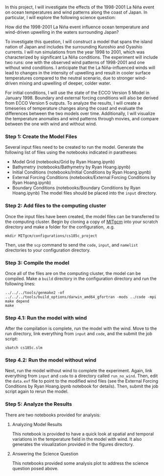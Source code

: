 In this project, I will investigate the effects of the 1998-2001 La Niña event on ocean temperatures and wind patterns along the coast of Japan. In particular, I will explore the following science question:

How did the 1998-2001 La Niña event influence ocean temperature and wind-driven upwelling in the waters surrounding Japan?

To investigate this question, I will construct a model that spans the island nation of Japan and includes the surrounding Kuroshio and Oyashio currents. I will run simulations from the year 1998 to 2001, which was characterized by significant La Niña conditions. The experiment will include two runs: one with the observed wind patterns of 1998-2001 and one without wind conditions. I anticipate that the La Niña-influenced winds will lead to changes in the intensity of upwelling and result in cooler surface temperatures compared to the neutral scenario, due to stronger wind-driven mixing and upwelling of deeper, colder water.

For initial conditions, I will use the state of the ECCO Version 5 Model in January 1998. Boundary and external forcing conditions will also be derived from ECCO Version 5 outputs. To analyze the results, I will create a timeseries of temperature changes along the coast and evaluate the differences between the two models over time. Additionally, I will visualize the temperature anomalies and wind patterns through movies, and compare between the one with wind and without wind.

### Step 1: Create the Model Files
Several input files need to be created to run the model. Generate the following list of files using the notebooks indicated in paratheses:
- Model Grid (notebooks/Grid by Ryan Hoang.ipynb)
- Bathymetry (notebooks/Bathymetry by Ryan Hoang.ipynb)
- Initial Conditions (notebooks/Initial Conditions by Ryan Hoang.ipynb)
- External Forcing Conditions (notebooks/External Forcing Conditions by Ryan Hoang.ipynb)
- Boundary Conditions (notebooks/Boundary Conditions by Ryan Hoang.ipynb)
The model files should be placed into the  `input` directory.

### Step 2: Add files to the computing cluster
Once the input files have been created, the model files can be transferred to the computing cluster. Begin by cloning a copy of [MITgcm](https://github.com/MITgcm/MITgcm) into your scratch directory and make a folder for the configuration, .e.g.
```
mkdir MITgcm/configurations/cs185c_project
```
Then, use the `scp` command to send the `code`, `input`, and `namelist` directories to your configuration directory. 

### Step 3: Compile the model
Once all of the files are on the computing cluster, the model can be compiled. Make a `build` directory in the configuration directory and run the following lines:
```
../../../tools/genmake2 -of ../../../tools/build_options/darwin_amd64_gfortran -mods ../code -mpi
make depend
make
```

### Step 4.1: Run the model with wind
After the compilation is complete, run the model with the wind. Move to the run directory, link everything from `input` and `code`, and the submit the job script:
```
sbatch cs185c.slm
```

### Step 4.2: Run the model without wind
Next, run the model without wind to complete the experiment. Again, link everything from `input` and `code` to a directory called `run_no_wind`. Then, edit the `data.exf` file to point to the modified wind files (see the External Forcing Conditions by Ryan Hoang.ipynb notebook for details). Then, submit the job script again to rerun the model.

### Step 5: Analyze the Results
There are two notebooks provided for analysis:
1. Analyzing Model Results

   This notebook is provided to have a quick look at spatial and temporal variations in the temperature field in the model with wind. It also generates the visualization provided in the figures directory.
   
2. Answering the Science Question
   
   This notebooks provided some analysis plot to address the science question posed above.
